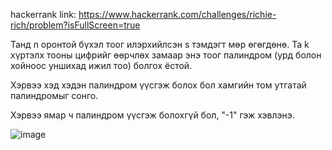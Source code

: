 hackerrank link: https://www.hackerrank.com/challenges/richie-rich/problem?isFullScreen=true

Танд n оронтой бүхэл тоог илэрхийлсэн s тэмдэгт мөр өгөгдөнө. Та k хүртэлх тооны цифрийг өөрчлөх замаар энэ тоог палиндром (урд болон хойноос уншихад ижил тоо) болгох ёстой.

Хэрвээ хэд хэдэн палиндром үүсгэж болох бол хамгийн том утгатай палиндромыг сонго.

Хэрвээ ямар ч палиндром үүсгэж болохгүй бол, "-1" гэж хэвлэнэ.

![image](https://github.com/user-attachments/assets/1d4cc547-6af0-4330-9c71-aeee0a1b7a99)

